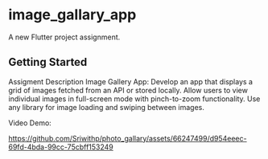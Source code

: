 # image_gallary_app

A new Flutter project assignment.

## Getting Started
Assigment Description 
Image Gallery App:
Develop an app that displays a grid of images fetched from an API or stored locally.
Allow users to view individual images in full-screen mode with pinch-to-zoom functionality.
Use any library for image loading and swiping between images.

Video Demo:

https://github.com/Sriwithp/photo_gallary/assets/66247499/d954eeec-69fd-4bda-99cc-75cbff153249


